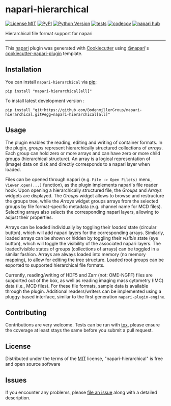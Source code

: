 # napari-hierarchical

[![License MIT](https://img.shields.io/pypi/l/napari-hierarchical.svg?color=green)](https://github.com/BodenmillerGroup/napari-hierarchical/raw/main/LICENSE)
[![PyPI](https://img.shields.io/pypi/v/napari-hierarchical.svg?color=green)](https://pypi.org/project/napari-hierarchical)
[![Python Version](https://img.shields.io/pypi/pyversions/napari-hierarchical.svg?color=green)](https://python.org)
[![tests](https://github.com/BodenmillerGroup/napari-hierarchical/workflows/tests/badge.svg)](https://github.com/BodenmillerGroup/napari-hierarchical/actions)
[![codecov](https://codecov.io/gh/BodenmillerGroup/napari-hierarchical/branch/main/graph/badge.svg)](https://codecov.io/gh/BodenmillerGroup/napari-hierarchical)
[![napari hub](https://img.shields.io/endpoint?url=https://api.napari-hub.org/shields/napari-hierarchical)](https://napari-hub.org/plugins/napari-hierarchical)

Hierarchical file format support for napari

----------------------------------

This [napari] plugin was generated with [Cookiecutter] using [@napari]'s [cookiecutter-napari-plugin] template.


## Installation

You can install `napari-hierarchical` via [pip]:

    pip install "napari-hierarchical[all]"

To install latest development version :

    pip install "git+https://github.com/BodenmillerGroup/napari-hierarchical.git#egg=napari-hierarchical[all]"

## Usage

The plugin enables the reading, editing and writing of container formats. In the plugin, *groups* represent hierarchically structured collections of *arrays*. Each group can hold zero or more arrays and can have zero or more child groups (hierarchical structure). An array is a logical representation of (image) data on disk and directly corresponds to a napari layer when loaded.

Files can be opened through napari (e.g. `File -> Open File(s)` menu, `Viewer.open(...)` function), as the plugin implements napari's file reader hook. Upon opening a hierarchically structured file, the *Groups* and *Arrays* widgets are displayed. The *Groups* widget allows to browse and restructure the groups tree, while the *Arrays* widget groups arrays from the selected groups by file format-specific metadata (e.g. channel name for MCD files). Selecting arrays also selects the corresponding napari layers, allowing to adjust their properties.

Arrays can be loaded individually by toggling their *loaded* state (circular button), which will add napari layers for the corresponding arrays. Similarly, loaded arrays can be shown or hidden by toggling their *visible* state (eye button), which will toggle the visibility of the associated napari layers. The loaded/visible states of groups (collections of arrays) can be toggled in a similar fashion. Arrays are always loaded into memory (no memory mapping), to allow for editing the tree structure. Loaded root groups can be exported to supported hierarchical file formats.

Currently, reading/writing of HDF5 and Zarr (not: OME-NGFF) files are supported out of the box, as well as reading imaging mass cytometry (IMC) data (i.e., MCD files). For these file formats, sample data is available through the plugin. Additional readers/writers can be implemented using a pluggy-based interface, similar to the first generation `napari-plugin-engine`.

## Contributing

Contributions are very welcome. Tests can be run with [tox], please ensure
the coverage at least stays the same before you submit a pull request.


## License

Distributed under the terms of the [MIT] license,
"napari-hierarchical" is free and open source software


## Issues

If you encounter any problems, please [file an issue] along with a detailed description.

[napari]: https://github.com/napari/napari
[Cookiecutter]: https://github.com/audreyr/cookiecutter
[@napari]: https://github.com/napari
[MIT]: http://opensource.org/licenses/MIT
[BSD-3]: http://opensource.org/licenses/BSD-3-Clause
[GNU GPL v3.0]: http://www.gnu.org/licenses/gpl-3.0.txt
[GNU LGPL v3.0]: http://www.gnu.org/licenses/lgpl-3.0.txt
[Apache Software License 2.0]: http://www.apache.org/licenses/LICENSE-2.0
[Mozilla Public License 2.0]: https://www.mozilla.org/media/MPL/2.0/index.txt
[cookiecutter-napari-plugin]: https://github.com/napari/cookiecutter-napari-plugin

[file an issue]: https://github.com/BodenmillerGroup/napari-hierarchical/issues

[napari]: https://github.com/napari/napari
[tox]: https://tox.readthedocs.io/en/latest/
[pip]: https://pypi.org/project/pip/
[PyPI]: https://pypi.org/
